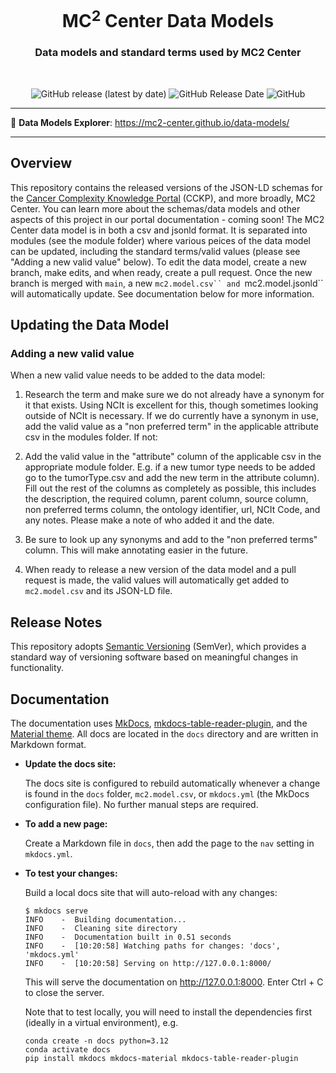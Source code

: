 <h1 align="center">
  MC<sup>2</sup> Center Data Models
</h1>

<h3 align="center">
  Data models and standard terms used by MC2 Center
</h3>
<br/>

<p align="center">
  <img alt="GitHub release (latest by date)" src="https://img.shields.io/github/release/mc2-center/mc2-data-models?label=latest%20release&display_name=release&style=flat-square">
  <img alt="GitHub Release Date" src="https://img.shields.io/github/release-date/mc2-center/mc2-data-models?style=flat-square&color=green">
  <img alt="GitHub" src="https://img.shields.io/github/license/mc2-center/mc2-data-models?style=flat-square&color=orange">
</p>

---

📖 **Data Models Explorer**: https://mc2-center.github.io/data-models/

---

## Overview

This repository contains the released versions of the JSON-LD schemas for the
[Cancer Complexity Knowledge Portal] (CCKP), and more broadly, MC2 Center.
You can learn more about the schemas/data models and other aspects of this
project in our portal documentation - coming soon! The MC2 Center data model
is in both a csv and jsonld format. It is separated into modules (see the
module folder) where various peices of the data model can be updated,
including the standard terms/valid values (please see "Adding a new valid
value" below). To edit the data model, create a new branch, make edits, and
when ready, create a pull request. Once the new branch is merged with `main`,
a new `mc2.model.csv`` and `mc2.model.jsonld`` will automatically update. See
documentation below for more information.


## Updating the Data Model

### Adding a new valid value
 
When a new valid value needs to be added to the data model:

1. Research the term and make sure we do not already have a synonym for it that
exists. Using NCIt is excellent for this, though sometimes looking outside of
NCIt is necessary. If we do currently have a synonym in use, add the valid value
as a "non preferred term" in the applicable attribute csv in the modules folder.
If not:

2. Add the valid value in the "attribute" column of the applicable csv in the
appropriate module folder. E.g. if a new tumor type needs to be added go to
the tumorType.csv and add the new term in the attribute column). Fill out the
rest of the columns as completely as possible, this includes the description,
the required column, parent column, source column, non preferred terms column,
the ontology identifier, url, NCIt Code, and any notes. Please make a note of
who added it and the date.

3. Be sure to look up any synonyms and add to the "non preferred terms" column.
This will make annotating easier in the future.

4. When ready to release a new version of the data model and a pull request is
made, the valid values will automatically get added to `mc2.model.csv` and its
JSON-LD file.


## Release Notes 

This repository adopts [Semantic Versioning] (SemVer), which provides a
standard way of versioning software based on meaningful changes in
functionality.


## Documentation

The documentation uses [MkDocs], [mkdocs-table-reader-plugin], and the
[Material theme]. All docs are located in the `docs` directory and
are written in Markdown format.

* **Update the docs site:**

  The docs site is configured to rebuild automatically whenever a change
  is found in the `docs` folder, `mc2.model.csv`, or `mkdocs.yml`
  (the MkDocs configuration file). No further manual steps are required.

* **To add a new page:**

    Create a Markdown file in `docs`, then add the page to the `nav` 
    setting in `mkdocs.yml`.

* **To test your changes:**

    Build a local docs site that will auto-reload with any changes:

    ```console
    $ mkdocs serve
    INFO    -  Building documentation...
    INFO    -  Cleaning site directory
    INFO    -  Documentation built in 0.51 seconds
    INFO    -  [10:20:58] Watching paths for changes: 'docs', 'mkdocs.yml'
    INFO    -  [10:20:58] Serving on http://127.0.0.1:8000/
    ```

    This will serve the documentation on http://127.0.0.1:8000. Enter Ctrl + C
    to close the server.

    Note that to test locally, you will need to install the dependencies
    first (ideally in a virtual environment), e.g.

    ```console
    conda create -n docs python=3.12
    conda activate docs
    pip install mkdocs mkdocs-material mkdocs-table-reader-plugin
    ```



[Cancer Complexity Knowledge Portal]: https://cancercomplexity.synapse.org/
[Semantic Versioning]: https://semver.org/
[MKDocs]: https://www.mkdocs.org/
[mkdocs-table-reader-plugin]: https://timvink.github.io/mkdocs-table-reader-plugin/
[Material theme]: https://squidfunk.github.io/mkdocs-material/

